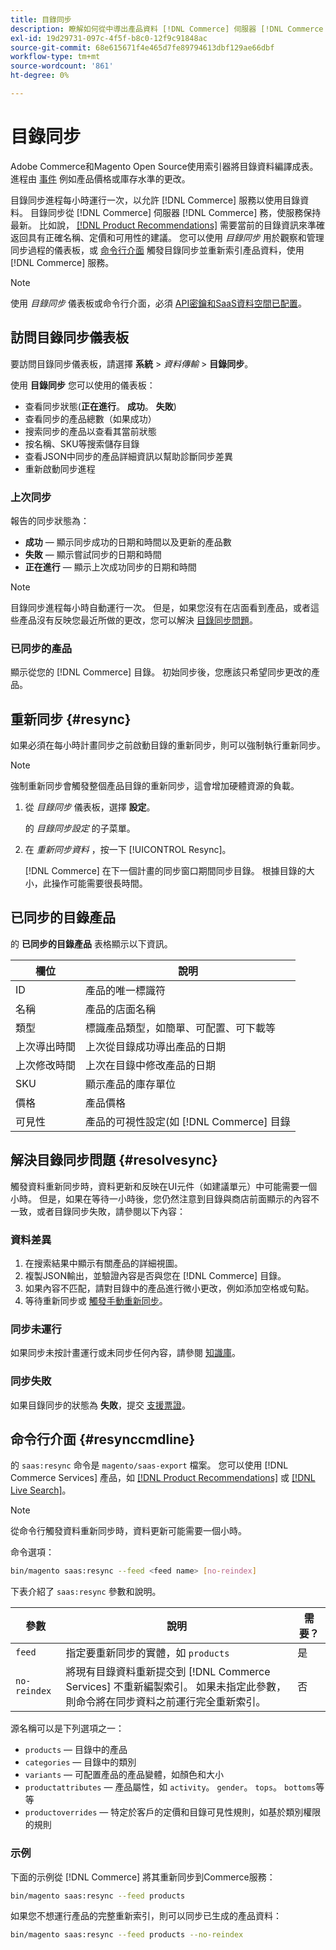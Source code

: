 ```yaml
---
title: 目錄同步
description: 瞭解如何從中導出產品資料 [!DNL Commerce] 伺服器 [!DNL Commerce Services] 持續更新服務。
exl-id: 19d29731-097c-4f5f-b8c0-12f9c91848ac
source-git-commit: 68e615671f4e465d7fe89794613dbf129ae66dbf
workflow-type: tm+mt
source-wordcount: '861'
ht-degree: 0%

---
```


# 目錄同步

Adobe Commerce和Magento Open Source使用索引器將目錄資料編譯成表。 進程由 [事件](https://docs.magento.com/user-guide/system/index-management-events.html) 例如產品價格或庫存水準的更改。

目錄同步進程每小時運行一次，以允許 [!DNL Commerce] 服務以使用目錄資料。 目錄同步從 [!DNL Commerce] 伺服器 [!DNL Commerce] 務，使服務保持最新。 比如說， [[!DNL Product Recommendations]](/help/product-recommendations/overview.md) 需要當前的目錄資訊來準確返回具有正確名稱、定價和可用性的建議。 您可以使用 _目錄同步_ 用於觀察和管理同步過程的儀表板，或 [命令行介面](#resynccmdline) 觸發目錄同步並重新索引產品資料，使用 [!DNL Commerce] 服務。

>[!NOTE]
>
> 使用 _目錄同步_ 儀表板或命令行介面，必須 [API密鑰和SaaS資料空間已配置](saas.md)。

## 訪問目錄同步儀表板

要訪問目錄同步儀表板，請選擇 **系統** > _資料傳輸_ > **目錄同步**。

使用 **目錄同步** 您可以使用的儀表板：

- 查看同步狀態(**正在進行**。 **成功**。 **失敗**)
- 查看同步的產品總數（如果成功）
- 搜索同步的產品以查看其當前狀態
- 按名稱、SKU等搜索儲存目錄
- 查看JSON中同步的產品詳細資訊以幫助診斷同步差異
- 重新啟動同步進程

### 上次同步

報告的同步狀態為：

- **成功**  — 顯示同步成功的日期和時間以及更新的產品數
- **失敗**  — 顯示嘗試同步的日期和時間
- **正在進行**  — 顯示上次成功同步的日期和時間

>[!NOTE]
>
> 目錄同步進程每小時自動運行一次。 但是，如果您沒有在店面看到產品，或者這些產品沒有反映您最近所做的更改，您可以解決 [目錄同步問題](#resolvesync)。

### 已同步的產品

顯示從您的 [!DNL Commerce] 目錄。 初始同步後，您應該只希望同步更改的產品。

## 重新同步 {#resync}

如果必須在每小時計畫同步之前啟動目錄的重新同步，則可以強制執行重新同步。

>[!NOTE]
>
> 強制重新同步會觸發整個產品目錄的重新同步，這會增加硬體資源的負載。

1. 從 _目錄同步_ 儀表板，選擇 **設定**。

   的 _目錄同步設定_ 的子菜單。

1. 在 _重新同步資料_ ，按一下 [!UICONTROL Resync]。

   [!DNL Commerce] 在下一個計畫的同步窗口期間同步目錄。 根據目錄的大小，此操作可能需要很長時間。

## 已同步的目錄產品

的 **已同步的目錄產品** 表格顯示以下資訊。

| 欄位 | 說明 |
|---|---|
| ID | 產品的唯一標識符 |
| 名稱 | 產品的店面名稱 |
| 類型 | 標識產品類型，如簡單、可配置、可下載等 |
| 上次導出時間 | 上次從目錄成功導出產品的日期 |
| 上次修改時間 | 上次在目錄中修改產品的日期 |
| SKU | 顯示產品的庫存單位 |
| 價格 | 產品價格 |
| 可見性 | 產品的可視性設定(如 [!DNL Commerce] 目錄 |

## 解決目錄同步問題 {#resolvesync}

觸發資料重新同步時，資料更新和反映在UI元件（如建議單元）中可能需要一個小時。 但是，如果在等待一小時後，您仍然注意到目錄與商店前面顯示的內容不一致，或者目錄同步失敗，請參閱以下內容：

### 資料差異

1. 在搜索結果中顯示有關產品的詳細視圖。
1. 複製JSON輸出，並驗證內容是否與您在 [!DNL Commerce] 目錄。
1. 如果內容不匹配，請對目錄中的產品進行微小更改，例如添加空格或句點。
1. 等待重新同步或 [觸發手動重新同步](#resync)。

### 同步未運行

如果同步未按計畫運行或未同步任何內容，請參閱 [知識庫](https://support.magento.com/hc/en-us/articles/360042224851)。

### 同步失敗

如果目錄同步的狀態為 **失敗**，提交 [支援票證](https://support.magento.com/hc/en-us/articles/360000913794#submit-ticket)。

## 命令行介面 {#resynccmdline}

的 `saas:resync` 命令是 `magento/saas-export` 檔案。 您可以使用 [!DNL Commerce Services] 產品，如 [[!DNL Product Recommendations]](/help/product-recommendations/install-configure.md) 或 [[!DNL Live Search]](/help/live-search/install.md)。

>[!NOTE]
>
> 從命令行觸發資料重新同步時，資料更新可能需要一個小時。

命令選項：

```bash
bin/magento saas:resync --feed <feed name> [no-reindex]
```

下表介紹了 `saas:resync` 參數和說明。

| 參數 | 說明 | 需要？ |
|---| ---| ---|
| `feed` | 指定要重新同步的實體，如 `products` | 是 |
| `no-reindex` | 將現有目錄資料重新提交到 [!DNL Commerce Services] 不重新編製索引。 如果未指定此參數，則命令將在同步資料之前運行完全重新索引。 | 否 |

源名稱可以是下列選項之一：

- `products` — 目錄中的產品
- `categories` — 目錄中的類別
- `variants` — 可配置產品的產品變體，如顏色和大小
- `productattributes` — 產品屬性，如 `activity`。 `gender`。 `tops`。 `bottoms`等等
- `productoverrides` — 特定於客戶的定價和目錄可見性規則，如基於類別權限的規則

### 示例

下面的示例從 [!DNL Commerce] 將其重新同步到Commerce服務：

```bash
bin/magento saas:resync --feed products
```

如果您不想運行產品的完整重新索引，則可以同步已生成的產品資料：

```bash
bin/magento saas:resync --feed products --no-reindex
```

